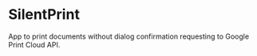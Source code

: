 # SilentPrint
App to print documents without dialog confirmation requesting to Google Print Cloud API.
